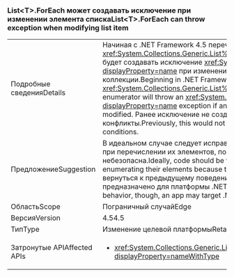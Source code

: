 ### <a name="listlttgtforeach-can-throw-exception-when-modifying-list-item"></a><span data-ttu-id="9aa63-101">List&lt;T&gt;.ForEach может создавать исключение при изменении элемента списка</span><span class="sxs-lookup"><span data-stu-id="9aa63-101">List&lt;T&gt;.ForEach can throw exception when modifying list item</span></span>

|   |   |
|---|---|
|<span data-ttu-id="9aa63-102">Подробные сведения</span><span class="sxs-lookup"><span data-stu-id="9aa63-102">Details</span></span>|<span data-ttu-id="9aa63-103">Начиная с .NET Framework 4.5 перечислитель <xref:System.Collections.Generic.List%601.ForEach(System.Action{%600})> будет создавать исключение <xref:System.InvalidOperationException?displayProperty=name> при изменении элемента в вызывающей коллекции.</span><span class="sxs-lookup"><span data-stu-id="9aa63-103">Beginning in .NET Framework 4.5, a <xref:System.Collections.Generic.List%601.ForEach(System.Action{%600})> enumerator will throw an <xref:System.InvalidOperationException?displayProperty=name> exception if an element in the calling collection is modified.</span></span> <span data-ttu-id="9aa63-104">Ранее исключение не создавалось, но могли возникать конфликты.</span><span class="sxs-lookup"><span data-stu-id="9aa63-104">Previously, this would not throw an exception but could lead to race conditions.</span></span>|
|<span data-ttu-id="9aa63-105">Предложение</span><span class="sxs-lookup"><span data-stu-id="9aa63-105">Suggestion</span></span>|<span data-ttu-id="9aa63-106">В идеальном случае следует исправить код, чтобы он не изменял списки при перечислении их элементов, поскольку эта операция небезопасна.</span><span class="sxs-lookup"><span data-stu-id="9aa63-106">Ideally, code should be fixed to not modify lists while enumerating their elements because that is never a safe operation.</span></span> <span data-ttu-id="9aa63-107">Чтобы вернуться к предыдущему поведению, приложение должно быть предназначено для платформы .NET Framework 4.0.</span><span class="sxs-lookup"><span data-stu-id="9aa63-107">To revert to the previous behavior, though, an app may target .NET Framework 4.0.</span></span>|
|<span data-ttu-id="9aa63-108">Область</span><span class="sxs-lookup"><span data-stu-id="9aa63-108">Scope</span></span>|<span data-ttu-id="9aa63-109">Пограничный случай</span><span class="sxs-lookup"><span data-stu-id="9aa63-109">Edge</span></span>|
|<span data-ttu-id="9aa63-110">Версия</span><span class="sxs-lookup"><span data-stu-id="9aa63-110">Version</span></span>|<span data-ttu-id="9aa63-111">4.5</span><span class="sxs-lookup"><span data-stu-id="9aa63-111">4.5</span></span>|
|<span data-ttu-id="9aa63-112">Тип</span><span class="sxs-lookup"><span data-stu-id="9aa63-112">Type</span></span>|<span data-ttu-id="9aa63-113">Изменение целевой платформы</span><span class="sxs-lookup"><span data-stu-id="9aa63-113">Retargeting</span></span>|
|<span data-ttu-id="9aa63-114">Затронутые API</span><span class="sxs-lookup"><span data-stu-id="9aa63-114">Affected APIs</span></span>|<ul><li><xref:System.Collections.Generic.List%601.ForEach(System.Action{%600})?displayProperty=nameWithType></li></ul>|


